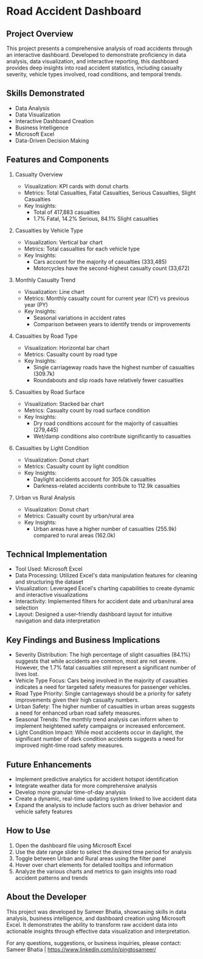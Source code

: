 # Road Accident Dashboard

## Project Overview
This project presents a comprehensive analysis of road accidents through an interactive dashboard. Developed to demonstrate proficiency in data analysis, data visualization, and interactive reporting, this dashboard provides deep insights into road accident statistics, including casualty severity, vehicle types involved, road conditions, and temporal trends.

## Skills Demonstrated
- Data Analysis
- Data Visualization
- Interactive Dashboard Creation
- Business Intelligence
- Microsoft Excel
- Data-Driven Decision Making

## Features and Components

1. Casualty Overview
   - Visualization: KPI cards with donut charts
   - Metrics: Total Casualties, Fatal Casualties, Serious Casualties, Slight Casualties
   - Key Insights:
     - Total of 417,883 casualties
     - 1.7% Fatal, 14.2% Serious, 84.1% Slight casualties

2. Casualties by Vehicle Type
   - Visualization: Vertical bar chart
   - Metrics: Total casualties for each vehicle type
   - Key Insights:
     - Cars account for the majority of casualties (333,485)
     - Motorcycles have the second-highest casualty count (33,672)

3. Monthly Casualty Trend
   - Visualization: Line chart
   - Metrics: Monthly casualty count for current year (CY) vs previous year (PY)
   - Key Insights:
     - Seasonal variations in accident rates
     - Comparison between years to identify trends or improvements

4. Casualties by Road Type
   - Visualization: Horizontal bar chart
   - Metrics: Casualty count by road type
   - Key Insights:
     - Single carriageway roads have the highest number of casualties (309.7k)
     - Roundabouts and slip roads have relatively fewer casualties

5. Casualties by Road Surface
   - Visualization: Stacked bar chart
   - Metrics: Casualty count by road surface condition
   - Key Insights:
     - Dry road conditions account for the majority of casualties (279,445)
     - Wet/damp conditions also contribute significantly to casualties

6. Casualties by Light Condition
   - Visualization: Donut chart
   - Metrics: Casualty count by light condition
   - Key Insights:
     - Daylight accidents account for 305.0k casualties
     - Darkness-related accidents contribute to 112.9k casualties

7. Urban vs Rural Analysis
   - Visualization: Donut chart
   - Metrics: Casualty count by urban/rural area
   - Key Insights:
     - Urban areas have a higher number of casualties (255.9k) compared to rural areas (162.0k)

## Technical Implementation
- Tool Used: Microsoft Excel
- Data Processing: Utilized Excel's data manipulation features for cleaning and structuring the dataset
- Visualization: Leveraged Excel's charting capabilities to create dynamic and interactive visualizations
- Interactivity: Implemented filters for accident date and urban/rural area selection
- Layout: Designed a user-friendly dashboard layout for intuitive navigation and data interpretation

## Key Findings and Business Implications
- Severity Distribution: The high percentage of slight casualties (84.1%) suggests that while accidents are common, most are not severe. However, the 1.7% fatal casualties still represent a significant number of lives lost.
- Vehicle Type Focus: Cars being involved in the majority of casualties indicates a need for targeted safety measures for passenger vehicles.
- Road Type Priority: Single carriageways should be a priority for safety improvements given their high casualty numbers.
- Urban Safety: The higher number of casualties in urban areas suggests a need for enhanced urban road safety measures.
- Seasonal Trends: The monthly trend analysis can inform when to implement heightened safety campaigns or increased enforcement.
- Light Condition Impact: While most accidents occur in daylight, the significant number of dark condition accidents suggests a need for improved night-time road safety measures.

## Future Enhancements
- Implement predictive analytics for accident hotspot identification
- Integrate weather data for more comprehensive analysis
- Develop more granular time-of-day analysis
- Create a dynamic, real-time updating system linked to live accident data
- Expand the analysis to include factors such as driver behavior and vehicle safety features

## How to Use
1. Open the dashboard file using Microsoft Excel
2. Use the date range slider to select the desired time period for analysis
3. Toggle between Urban and Rural areas using the filter panel
4. Hover over chart elements for detailed tooltips and information
5. Analyze the various charts and metrics to gain insights into road accident patterns and trends

## About the Developer
This project was developed by Sameer Bhatia, showcasing skills in data analysis, business intelligence, and dashboard creation using Microsoft Excel. It demonstrates the ability to transform raw accident data into actionable insights through effective data visualization and interpretation.

For any questions, suggestions, or business inquiries, please contact:
Sameer Bhatia | https://www.linkedin.com/in/pingtosameer/
